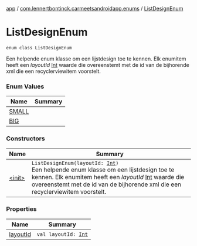 [app](../../index.md) / [com.lennertbontinck.carmeetsandroidapp.enums](../index.md) / [ListDesignEnum](./index.md)

# ListDesignEnum

`enum class ListDesignEnum`

Een helpende enum klasse om een lijstdesign toe te kennen.
Elk enumitem heeft een *layoutId* [Int](https://kotlinlang.org/api/latest/jvm/stdlib/kotlin/-int/index.html) waarde die overeenstemt met de id van de bijhorende xml die een recyclerviewitem voorstelt.

### Enum Values

| Name | Summary |
|---|---|
| [SMALL](-s-m-a-l-l.md) |  |
| [BIG](-b-i-g.md) |  |

### Constructors

| Name | Summary |
|---|---|
| [&lt;init&gt;](-init-.md) | `ListDesignEnum(layoutId: `[`Int`](https://kotlinlang.org/api/latest/jvm/stdlib/kotlin/-int/index.html)`)`<br>Een helpende enum klasse om een lijstdesign toe te kennen. Elk enumitem heeft een *layoutId* [Int](https://kotlinlang.org/api/latest/jvm/stdlib/kotlin/-int/index.html) waarde die overeenstemt met de id van de bijhorende xml die een recyclerviewitem voorstelt. |

### Properties

| Name | Summary |
|---|---|
| [layoutId](layout-id.md) | `val layoutId: `[`Int`](https://kotlinlang.org/api/latest/jvm/stdlib/kotlin/-int/index.html) |
